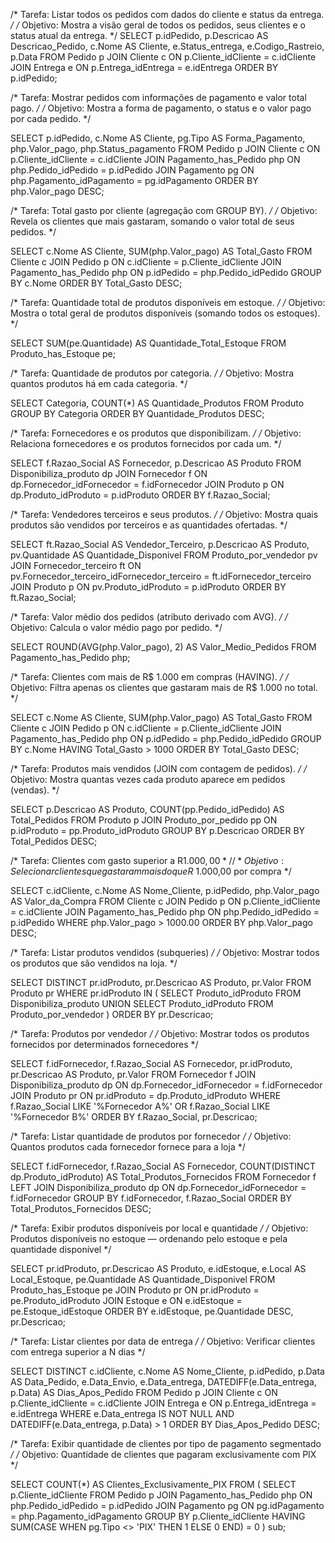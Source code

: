 
/* Tarefa: Listar todos os pedidos com dados do cliente e status da entrega. */
/* Objetivo: Mostra a visão geral de todos os pedidos, seus clientes e o status atual da entrega. */
SELECT 
    p.idPedido,
    p.Descricao AS Descricao_Pedido,
    c.Nome AS Cliente,
    e.Status_entrega,
    e.Codigo_Rastreio,
    p.Data
FROM Pedido p
JOIN Cliente c ON p.Cliente_idCliente = c.idCliente
JOIN Entrega e ON p.Entrega_idEntrega = e.idEntrega
ORDER BY p.idPedido;

/* Tarefa: Mostrar pedidos com informações de pagamento e valor total pago. */
/* Objetivo: Mostra a forma de pagamento, o status e o valor pago por cada pedido. */

SELECT 
    p.idPedido,
    c.Nome AS Cliente,
    pg.Tipo AS Forma_Pagamento,
    php.Valor_pago,
    php.Status_pagamento
FROM Pedido p
JOIN Cliente c ON p.Cliente_idCliente = c.idCliente
JOIN Pagamento_has_Pedido php ON php.Pedido_idPedido = p.idPedido
JOIN Pagamento pg ON php.Pagamento_idPagamento = pg.idPagamento
ORDER BY php.Valor_pago DESC;

/* Tarefa: Total gasto por cliente (agregação com GROUP BY). */
/* Objetivo: Revela os clientes que mais gastaram, somando o valor total de seus pedidos. */

SELECT 
    c.Nome AS Cliente,
    SUM(php.Valor_pago) AS Total_Gasto
FROM Cliente c
JOIN Pedido p ON c.idCliente = p.Cliente_idCliente
JOIN Pagamento_has_Pedido php ON p.idPedido = php.Pedido_idPedido
GROUP BY c.Nome
ORDER BY Total_Gasto DESC;

/* Tarefa: Quantidade total de produtos disponíveis em estoque.  */
/* Objetivo: Mostra o total geral de produtos disponíveis (somando todos os estoques). */

SELECT 
    SUM(pe.Quantidade) AS Quantidade_Total_Estoque
FROM Produto_has_Estoque pe;

/* Tarefa: Quantidade de produtos por categoria. */
/* Objetivo: Mostra quantos produtos há em cada categoria. */

SELECT 
    Categoria,
    COUNT(*) AS Quantidade_Produtos
FROM Produto
GROUP BY Categoria
ORDER BY Quantidade_Produtos DESC;

/* Tarefa: Fornecedores e os produtos que disponibilizam. */
/* Objetivo: Relaciona fornecedores e os produtos fornecidos por cada um. */

SELECT 
    f.Razao_Social AS Fornecedor,
    p.Descricao AS Produto
FROM Disponibiliza_produto dp
JOIN Fornecedor f ON dp.Fornecedor_idFornecedor = f.idFornecedor
JOIN Produto p ON dp.Produto_idProduto = p.idProduto
ORDER BY f.Razao_Social;

/* Tarefa: Vendedores terceiros e seus produtos. */
/* Objetivo: Mostra quais produtos são vendidos por terceiros e as quantidades ofertadas. */

SELECT 
    ft.Razao_Social AS Vendedor_Terceiro,
    p.Descricao AS Produto,
    pv.Quantidade AS Quantidade_Disponivel
FROM Produto_por_vendedor pv
JOIN Fornecedor_terceiro ft ON pv.Fornecedor_terceiro_idFornecedor_terceiro = ft.idFornecedor_terceiro
JOIN Produto p ON pv.Produto_idProduto = p.idProduto
ORDER BY ft.Razao_Social;

/* Tarefa: Valor médio dos pedidos (atributo derivado com AVG). */
/* Objetivo: Calcula o valor médio pago por pedido. */

SELECT 
    ROUND(AVG(php.Valor_pago), 2) AS Valor_Medio_Pedidos
FROM Pagamento_has_Pedido php;

/* Tarefa: Clientes com mais de R$ 1.000 em compras (HAVING). */
/* Objetivo: Filtra apenas os clientes que gastaram mais de R$ 1.000 no total. */

SELECT 
    c.Nome AS Cliente,
    SUM(php.Valor_pago) AS Total_Gasto
FROM Cliente c
JOIN Pedido p ON c.idCliente = p.Cliente_idCliente
JOIN Pagamento_has_Pedido php ON p.idPedido = php.Pedido_idPedido
GROUP BY c.Nome
HAVING Total_Gasto > 1000
ORDER BY Total_Gasto DESC;

/* Tarefa: Produtos mais vendidos (JOIN com contagem de pedidos). */
/* Objetivo: Mostra quantas vezes cada produto aparece em pedidos (vendas). */

SELECT 
    p.Descricao AS Produto,
    COUNT(pp.Pedido_idPedido) AS Total_Pedidos
FROM Produto p
JOIN Produto_por_pedido pp ON p.idProduto = pp.Produto_idProduto
GROUP BY p.Descricao
ORDER BY Total_Pedidos DESC;

/* Tarefa: Clientes com gasto superior a R$1.000,00 */
/* Objetivo: Selecionar clientes que gastaram mais do que R$ 1.000,00 por compra */

SELECT
  c.idCliente,
  c.Nome AS Nome_Cliente,
  p.idPedido,
  php.Valor_pago AS Valor_da_Compra
FROM Cliente c
JOIN Pedido p ON p.Cliente_idCliente = c.idCliente
JOIN Pagamento_has_Pedido php ON php.Pedido_idPedido = p.idPedido
WHERE php.Valor_pago > 1000.00
ORDER BY php.Valor_pago DESC;

/* Tarefa: Listar produtos vendidos (subqueries) */
/* Objetivo: Mostrar todos os produtos que são vendidos na loja. */

SELECT DISTINCT
  pr.idProduto,
  pr.Descricao AS Produto,
  pr.Valor
FROM Produto pr
WHERE pr.idProduto IN (
    SELECT Produto_idProduto FROM Disponibiliza_produto
    UNION
    SELECT Produto_idProduto FROM Produto_por_vendedor
)
ORDER BY pr.Descricao;

/* Tarefa: Produtos por vendedor */
/* Objetivo: Mostrar todos os produtos fornecidos por determinados fornecedores  */

SELECT
  f.idFornecedor,
  f.Razao_Social AS Fornecedor,
  pr.idProduto,
  pr.Descricao AS Produto,
  pr.Valor
FROM Fornecedor f
JOIN Disponibiliza_produto dp ON dp.Fornecedor_idFornecedor = f.idFornecedor
JOIN Produto pr ON pr.idProduto = dp.Produto_idProduto
WHERE f.Razao_Social LIKE '%Fornecedor A%' OR f.Razao_Social LIKE '%Fornecedor B%'
ORDER BY f.Razao_Social, pr.Descricao;

/* Tarefa: Listar quantidade de produtos por fornecedor */
/* Objetivo: Quantos produtos cada fornecedor fornece para a loja */

SELECT
  f.idFornecedor,
  f.Razao_Social AS Fornecedor,
  COUNT(DISTINCT dp.Produto_idProduto) AS Total_Produtos_Fornecidos
FROM Fornecedor f
LEFT JOIN Disponibiliza_produto dp ON dp.Fornecedor_idFornecedor = f.idFornecedor
GROUP BY f.idFornecedor, f.Razao_Social
ORDER BY Total_Produtos_Fornecidos DESC;


/* Tarefa: Exibir produtos disponíveis por local e quantidade */
/* Objetivo: Produtos disponíveis no estoque — ordenando pelo estoque e pela quantidade disponível  */

SELECT
  pr.idProduto,
  pr.Descricao AS Produto,
  e.idEstoque,
  e.Local AS Local_Estoque,
  pe.Quantidade AS Quantidade_Disponivel
FROM Produto_has_Estoque pe
JOIN Produto pr ON pr.idProduto = pe.Produto_idProduto
JOIN Estoque e ON e.idEstoque = pe.Estoque_idEstoque
ORDER BY e.idEstoque, pe.Quantidade DESC, pr.Descricao;


/* Tarefa: Listar clientes por data de entrega */
/* Objetivo: Verificar clientes com entrega superior a N dias */

SELECT DISTINCT
  c.idCliente,
  c.Nome AS Nome_Cliente,
  p.idPedido,
  p.Data   AS Data_Pedido,
  e.Data_Envio,
  e.Data_entrega,
  DATEDIFF(e.Data_entrega, p.Data) AS Dias_Apos_Pedido
FROM Pedido p
JOIN Cliente c ON p.Cliente_idCliente = c.idCliente
JOIN Entrega e ON p.Entrega_idEntrega = e.idEntrega
WHERE e.Data_entrega IS NOT NULL
  AND DATEDIFF(e.Data_entrega, p.Data) > 1
ORDER BY Dias_Apos_Pedido DESC;


/* Tarefa: Exibir quantidade de clientes por tipo de pagamento segmentado */
/* Objetivo: Quantidade de clientes que pagaram exclusivamente com PIX */

SELECT COUNT(*) AS Clientes_Exclusivamente_PIX
FROM (
  SELECT p.Cliente_idCliente
  FROM Pedido p
  JOIN Pagamento_has_Pedido php ON php.Pedido_idPedido = p.idPedido
  JOIN Pagamento pg ON pg.idPagamento = php.Pagamento_idPagamento
  GROUP BY p.Cliente_idCliente
  HAVING SUM(CASE WHEN pg.Tipo <> 'PIX' THEN 1 ELSE 0 END) = 0
) sub;